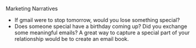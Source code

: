 Marketing Narratives
- If gmail were to stop tomorrow, would you lose something special?
- Does someone special have a birthday coming up? Did you exchange some meaningful emails? A great way to capture a special part of your relationship would be to create an email book.
